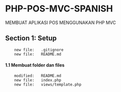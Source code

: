 # PHP-POS-MVC-SPANISH 
MEMBUAT APLIKASI POS MENGGUNAKAN PHP MVC


## Section 1: Setup

        new file:   .gitignore
        new file:   README.md


#### 1.1 Membuat folder dan files

        modified:   README.md
        new file:   index.php
        new file:   views/template.php